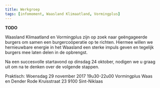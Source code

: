 ```yaml
---
title: Werkgroep
tags: [infomoment, Waasland Klimaatland, Vormingplus]
---
```


**TODO**

Waasland Klimaatland en Vormingplus zijn op zoek naar geëngageerde burgers om
samen een burgercoöperatie op te richten. Hiermee willen we hernieuwbare
energie in het Waasland een sterke impuls geven en tegelijk burgers mee laten
delen in de opbrengst.

Na een succesvolle startavond op dinsdag 24 oktober, nodigen we u graag uit om
na te denken over de volgende stappen.

Praktisch:
Woensdag 29 november 2017
19u30-22u00
Vormingplus Waas en Dender
Rode Kruisstraat 23
9100 Sint-Niklaas

